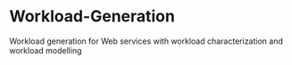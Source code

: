 # Workload-Generation
Workload generation for Web services with workload characterization and workload modelling
